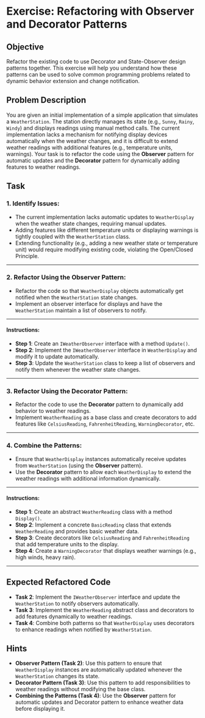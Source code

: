 # Exercise: Refactoring with Observer and Decorator Patterns

## Objective

Refactor the existing code to use Decorator and State-Observer design patterns together. 
This exercise will help you understand how these patterns can be used to solve common programming problems related to dynamic behavior extension and change notification.

## Problem Description

You are given an initial implementation of a simple application that simulates a `WeatherStation`. 
The station directly manages its state (e.g., `Sunny`, `Rainy`, `Windy`) and displays readings using manual method calls. 
The current implementation lacks a mechanism for notifying display devices automatically when the weather changes, and it is difficult to extend weather readings with additional features (e.g., temperature units, warnings). 
Your task is to refactor the code using the **Observer** pattern for automatic updates and the **Decorator** pattern for dynamically adding features to weather readings.


## Task

### 1. Identify Issues:
- The current implementation lacks automatic updates to `WeatherDisplay` when the weather state changes, requiring manual updates.
- Adding features like different temperature units or displaying warnings is tightly coupled with the `WeatherStation` class.
- Extending functionality (e.g., adding a new weather state or temperature unit) would require modifying existing code, violating the Open/Closed Principle.

---

### 2. Refactor Using the Observer Pattern:
- Refactor the code so that `WeatherDisplay` objects automatically get notified when the `WeatherStation` state changes.
- Implement an observer interface for displays and have the `WeatherStation` maintain a list of observers to notify.

---

#### Instructions:
- **Step 1**: Create an `IWeatherObserver` interface with a method `Update()`.
- **Step 2**: Implement the `IWeatherObserver` interface in `WeatherDisplay` and modify it to update automatically.
- **Step 3**: Update the `WeatherStation` class to keep a list of observers and notify them whenever the weather state changes.

---

### 3. Refactor Using the Decorator Pattern:
- Refactor the code to use the **Decorator** pattern to dynamically add behavior to weather readings.
- Implement `WeatherReading` as a base class and create decorators to add features like `CelsiusReading`, `FahrenheitReading`, `WarningDecorator`, etc.

---

### 4. Combine the Patterns:
- Ensure that `WeatherDisplay` instances automatically receive updates from `WeatherStation` (using the **Observer** pattern).
- Use the **Decorator** pattern to allow each `WeatherDisplay` to extend the weather readings with additional information dynamically.

---

#### Instructions:
- **Step 1**: Create an abstract `WeatherReading` class with a method `Display()`.
- **Step 2**: Implement a concrete `BasicReading` class that extends `WeatherReading` and provides basic weather data.
- **Step 3**: Create decorators like `CelsiusReading` and `FahrenheitReading` that add temperature units to the display.
- **Step 4**: Create a `WarningDecorator` that displays weather warnings (e.g., high winds, heavy rain).

---

## Expected Refactored Code
- **Task 2**: Implement the `IWeatherObserver` interface and update the `WeatherStation` to notify observers automatically.
- **Task 3**: Implement the `WeatherReading` abstract class and decorators to add features dynamically to weather readings.
- **Task 4**: Combine both patterns so that `WeatherDisplay` uses decorators to enhance readings when notified by `WeatherStation`.

## Hints
- **Observer Pattern (Task 2)**: Use this pattern to ensure that `WeatherDisplay` instances are automatically updated whenever the `WeatherStation` changes its state.
- **Decorator Pattern (Task 3)**: Use this pattern to add responsibilities to weather readings without modifying the base class.
- **Combining the Patterns (Task 4)**: Use the **Observer** pattern for automatic updates and Decorator pattern to enhance weather data before displaying it.
